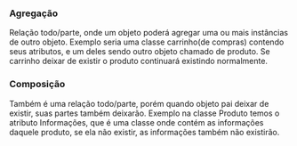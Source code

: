 ### Agregação
Relação todo/parte, onde um objeto poderá agregar uma ou mais instâncias de outro objeto. Exemplo seria uma classe carrinho(de compras) contendo seus atributos, e um deles sendo outro objeto chamado de produto. Se carrinho deixar de existir o produto continuará existindo normalmente.

### Composição
Também é uma relação todo/parte, porém quando objeto pai deixar de existir, suas partes também deixarão. Exemplo na classe Produto temos o atributo Informações, que é uma classe onde contém as informações daquele produto, se ela não existir, as informações também não existirão.